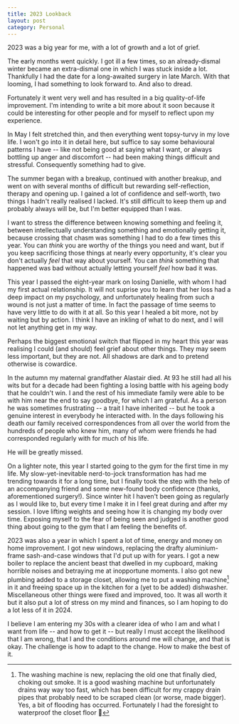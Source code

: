```yaml
---
title: 2023 Lookback
layout: post
category: Personal
---
```


2023 was a big year for me, with a lot of growth and a lot of grief. 

The early months went quickly. I got ill a few times, so an already-dismal winter became an extra-dismal one in which I was stuck inside a lot. Thankfully I had the date for a long-awaited surgery in late March. With that looming, I had something to look forward to. And also to dread.

Fortunately it went very well and has resulted in a big quality-of-life improvement. I'm intending to write a bit more about it soon because it could be interesting for other people and for myself to reflect upon my experience.

In May I felt stretched thin, and then everything went topsy-turvy in my love life. I won't go into it in detail here, but suffice to say some behavioural patterns I have -- like not being good at saying what I want, or always bottling up anger and discomfort -- had been making things difficult and stressful. Consequently something had to give.

The summer began with a breakup, continued with another breakup, and went on with several months of difficult but rewarding self-reflection, therapy and opening up. I gained a lot of confidence and self-worth, two things I hadn't really realised I lacked. It's still difficult to keep them up and probably always will be, but I'm better equipped than I was. 

I want to stress the difference between knowing something and feeling it, between intellectually understanding something and emotionally getting it, because crossing that chasm was something I had to do a few times this year. You can *think* you are worthy of the things you need and want, but if you keep sacrificing those things at nearly every opportunity, it's clear you don't actually *feel* that way about yourself. You can *think* something that happened was bad without actually letting yourself *feel* how bad it was.

This year I passed the eight-year mark on losing Danielle, with whom I had my first actual relationship. It will not suprise you to learn that her loss had a deep impact on my psychology, and unfortunately healing from such a wound is not just a matter of time. In fact the passage of time seems to have very little to do with it at all. So this year I healed a bit more, not by waiting but by action. I think I have an inkling of what to do next, and I will not let anything get in my way.

Perhaps the biggest emotional switch that flipped in my heart this year was realising I could (and should) feel grief about other things. They may seem less important, but they are not. All shadows are dark and to pretend otherwise is cowardice. 

In the autumn my maternal grandfather Alastair died. At 93 he still had all his wits but for a decade had been fighting a losing battle with his ageing body that he couldn't win. I and the rest of his immediate family were able to be with him near the end to say goodbye, for which I am grateful. As a person he was sometimes frustrating -- a trait I have inherited -- but he took a genuine interest in everybody he interacted with. In the days following his death our family received correspondences from all over the world from the hundreds of people who knew him, many of whom were friends he had corresponded regularly with for much of his life. 

He will be greatly missed.

On a lighter note, this year I started going to the gym for the first time in my life. My slow-yet-inevitable nerd-to-jock transformation has had me trending towards it for a long time, but I finally took the step with the help of an accompanying friend and some new-found body confidence (thanks, aforementioned surgery!). Since winter hit I haven't been going as regularly as I would like to, but every time I make it in I feel great during and after my session. I love lifting weights and seeing how it is changing my body over time. Exposing myself to the fear of being seen and judged is another good thing about going to the gym that I am feeling the benefits of.

2023 was also a year in which I spent a lot of time, energy and money on home improvement. I got new windows, replacing the drafty aluminium-frame sash-and-case windows that I'd put up with for years. I got a new boiler to replace the ancient beast that dwelled in my cupboard, making horrible noises and betraying me at inopportune moments. I also got new plumbing added to a storage closet, allowing me to put a washing machine[^1] in it and freeing space up in the kitchen for a (yet to be added) dishwasher. Miscellaneous other things were fixed and improved, too. It was all worth it but it also put a lot of stress on my mind and finances, so I am hoping to do a lot less of it in 2024.

I believe I am entering my 30s with a clearer idea of who I am and what I want from life -- and how to get it -- but really I must accept the likelihood that I am wrong, that I and the conditions around me will change, and that is okay. The challenge is how to adapt to the change. How to make the best of it.

[^1]: The washing machine is new, replacing the old one that finally died, choking out smoke. It is a good washing machine but unfortunately drains way way too fast, which has been difficult for my crappy drain pipes that probably need to be scraped clean (or worse, made bigger). Yes, a bit of flooding has occurred. Fortunately I had the foresight to waterproof the closet floor :brain: